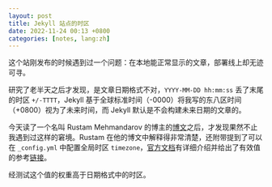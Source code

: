 ```yaml
---
layout: post
title: Jekyll 站点的时区
date: 2022-11-24 00:13 +0800
categories: [notes, lang:zh]
---
```


这个站刚发布的时候遇到过一个问题：在本地能正常显示的文章，部署线上却无迹可寻。

研究了老半天之后才发现，是文章日期格式不对，`YYYY-MM-DD hh:mm:ss` 丢了末尾的时区 `+/-TTTT`，Jekyll 基于全球标准时间（-0000）将我写的东八区时间（+0800）视为了未来时间，而 Jekyll 默认是不会构建未来日期的文章的。

今天读了一个名叫 Rustam Mehmandarov 的博主的[博文](https://mehmandarov.com/jekyll-content-on-time/)之后，才发现果然不止我遇到过这样的窘境。Rustam 在他的博文中解释得非常清楚，还附带提到了可以在 `_config.yml` 中配置全局时区 `timezone`，[官方文档](https://jekyllrb.com/docs/configuration/options/)有详细介绍并给出了有效值的参考[链接](https://en.wikipedia.org/wiki/List_of_tz_database_time_zones)。

经测试这个值的权重高于日期格式中的时区。

